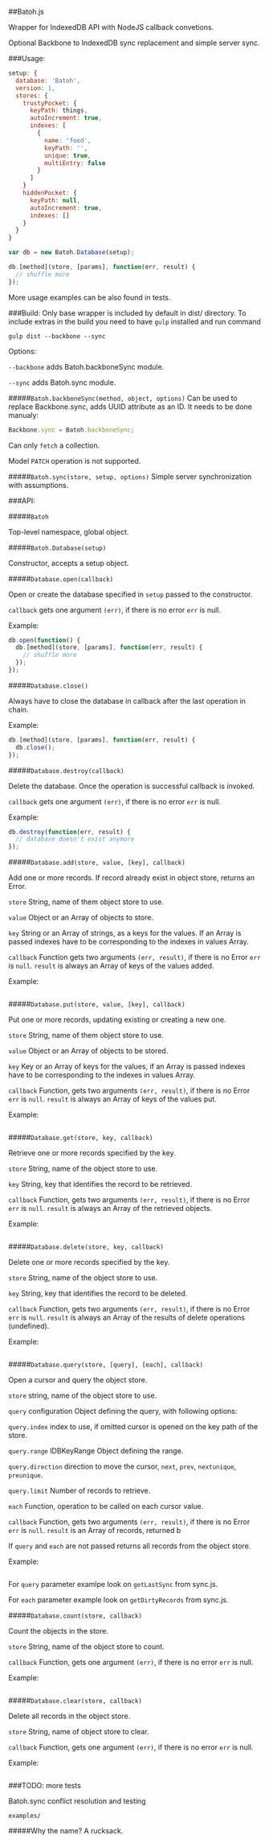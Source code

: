 ##Batoh.js

Wrapper for IndexedDB API with NodeJS callback convetions.

Optional Backbone to IndexedDB sync replacement and simple server sync.

###Usage:

```js
setup: {
  database: 'Batoh',
  version: 1,
  stores: {
    trustyPocket: {
      keyPath: things,
      autoIncrement: true,
      indexes: [
        {
          name: 'food',
          keyPath: '',
          unique: true,
          multiEntry: false
        }
      ]
    }
    hiddenPocket: {
      keyPath: null,
      autoIncrement: true,
      indexes: []
    }
  }
}
```

```js
var db = new Batoh.Database(setup);
```

```js
db.[method](store, [params], function(err, result) {
  // shuffle more
});
```

More usage examples can be also found in tests.

###Build:
Only base wrapper is included by default in dist/ directory.
To include extras in the build you need to have `gulp` installed and run command

```
gulp dist --backbone --sync
```

Options:

`--backbone` adds Batoh.backboneSync module.

`--sync` adds Batoh.sync module.

#####`Batoh.backboneSync(method, object, options)`
Can be used to replace Backbone.sync, adds UUID attribute as an ID.
It needs to be done manualy:

```js
Backbone.sync = Batoh.backboneSync;
```

Can only `fetch` a collection.

Model `PATCH` operation is not supported.

#####`Batoh.sync(store, setup, options)`
Simple server synchronization with assumptions.

###API:

#####`Batoh`

Top-level namespace, global object.

#####`Batoh.Database(setup)`

Constructor, accepts a setup object.

#####`Database.open(callback)`

Open or create the database specified in `setup` passed to the constructor.

`callback` gets one argument `(err)`, if there is no error `err` is null.

Example:

```js
db.open(function() {
  db.[method](store, [params], function(err, result) {
    // shuffle more
  });
});
```

#####`Database.close()`

Always have to close the database in callback after the last operation in chain.

Example:

```js
db.[method](store, [params], function(err, result) {
  db.close();
});
```

#####`Database.destroy(callback)`

Delete the database. Once the operation is successful callback is invoked.

`callback` gets one argument `(err)`, if there is no error `err` is null.

Example:

```js
db.destroy(function(err, result) {
  // database doesn't exist anymore
});
```

#####`Database.add(store, value, [key], callback)`

Add one or more records. If record already exist in object store,
  returns an Error.

`store` String, name of them object store to use.

`value` Object or an Array of objects to store.

`key` String or an Array of strings, as a keys for the values.
  If an Array is passed indexes have to be corresponding to the
  indexes in values Array.

`callback` Function gets two arguments `(err, result)`,
  if there is no Error `err` is `null`. `result` is always an Array of keys
  of the values added.

Example:

```js

```

#####`Database.put(store, value, [key], callback)`

Put one or more records, updating existing or creating a new one.

`store` String, name of them object store to use.

`value` Object or an Array of objects to be stored.

`key` Key or an Array of keys for the values,
  if an Array is passed indexes have to be corresponding to the indexes in values Array.

`callback` Function, gets two arguments `(err, result)`,
  if there is no Error `err` is `null`. `result` is always an Array of keys
  of the values put.

Example:

```js

```

#####`Database.get(store, key, callback)`

Retrieve one or more records specified by the key.

`store` String, name of the object store to use.

`key` String, key that identifies the record to be retrieved.

`callback` Function, gets two arguments `(err, result)`,
  if there is no Error `err` is `null`. `result` is always an Array
  of the retrieved objects.

Example:

```js

```

#####`Database.delete(store, key, callback)`

Delete one or more records specified by the key.

`store` String, name of the object store to use.

`key` String, key that identifies the record to be deleted.

`callback` Function, gets two arguments `(err, result)`,
  if there is no Error `err` is `null`. `result` is always an Array of the
  results of delete operations (undefined).

Example:

```js

```

#####`Database.query(store, [query], [each], callback)`

Open a cursor and query the object store.

`store` string, name of the object store to use.

`query` configuration Object defining the query, with following options:

`query.index` index to use, if omitted cursor is opened on the key path of the store.

`query.range` IDBKeyRange Object defining the range.

`query.direction` direction to move the cursor, `next`, `prev`,
  `nextunique`, `preunique`.

`query.limit` Number of records to retrieve.

`each` Function, operation to be called on each cursor value.

`callback` Function, gets two arguments `(err, result)`,
  if there is no Error `err` is `null`. `result` is an Array of records,
  returned b

If `query` and `each` are not passed returns all records from the object store.

Example:

```js

```

For `query` parameter examlpe look on `getLastSync` from sync.js.

For `each` parameter example look on `getDirtyRecords` from sync.js.

#####`Database.count(store, callback)`

Count the objects in the store.

`store` String, name of the object store to count.

`callback` Function, gets one argument `(err)`,
  if there is no error `err` is null.

Example:

```js

```

#####`Database.clear(store, callback)`

Delete all records in the object store.

`store` String, name of object store to clear.

`callback` Function, gets one argument `(err)`,
  if there is no error `err` is null.

Example:

```js

```


###TODO:
  more tests

  Batoh.sync conflict resolution and testing

  `examples/`

#####Why the name?
A rucksack.

